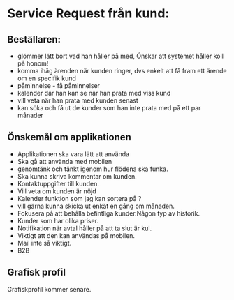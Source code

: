 # Service Request från kund:
## Beställaren:
- glömmer lätt bort vad han håller på med, Önskar att systemet håller koll på honom!
- komma ihåg ärenden när kunden ringer, dvs enkelt att få fram ett ärende om en specifik kund
- påminnelse - få påminnelser
- kalender där han kan se när han prata med viss kund
- vill veta när han prata med kunden senast
- kan söka och få ut de kunder som han inte prata med på ett par månader
## Önskemål om applikationen
- Applikationen ska vara lätt att använda 
- Ska gå att använda med mobilen
- genomtänk och tänkt igenom hur flödena ska funka. 
- Ska kunna skriva kommentar om kunden. 
- Kontaktuppgifter till kunden. 
- Vill veta om kunden är nöjd
- Kalender funktion som jag kan sortera på ?
- vill gärna kunna skicka ut enkät en gång om månaden.
- Fokusera på att behålla befintliga kunder.Någon typ av historik.
- Kunder som har olika priser.
- Notifikation när avtal håller på att ta slut är kul.
- Viktigt att den kan användas på mobilen.
- Mail inte så viktigt.
- B2B

## Grafisk profil
Grafiskprofil kommer senare.